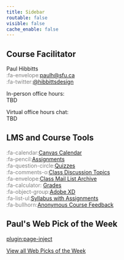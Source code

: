 ```yaml
---
title: Sidebar
routable: false
visible: false
cache_enable: false
---
```


## Course Facilitator
Paul Hibbitts  
<span style="color:grey">:fa-envelope:</span><a href="mailto:&#112;&#97;&#117;&#108;&#104;&#64;&#115;&#102;&#117;&#46;&#99;&#97;">&#112;&#97;&#117;&#108;&#104;&#64;&#115;&#102;&#117;&#46;&#99;&#97;
</a>   
<span style="color:grey">:fa-twitter:</span>[@hibbittsdesign](https://twitter.com/hibbittsdesign)  

In-person office hours:  
TBD

Virtual office hours chat:  
TBD

## LMS and Course Tools
<span style="color:grey">:fa-calendar:</span>[Canvas Calendar](https://canvas.sfu.ca/calendar#view_name=month&view_start=2019-01-18)  
<span style="color:grey">:fa-pencil:</span>[Assignments](https://canvas.sfu.ca/courses/44038/assignments)  
<span style="color:grey">:fa-question-circle:</span>[Quizzes](https://canvas.sfu.ca/courses/44038/quizzes)  
<span style="color:grey">:fa-comments-o:</span>[Class Discussion Topics](https://canvas.sfu.ca/courses/44038/discussion_topics)   
<span style="color:grey">:fa-envelope:</span>[Class Mail List Archive](http://www.cs.sfu.ca/CourseCentral/Hypermail/cmpt-363/)   
<span style="color:grey">:fa-calculator:</span> [Grades](https://canvas.sfu.ca/courses/44038/gradebook)  
<span style="color:grey">:fa-object-group:</span>[Adobe XD](https://www.adobe.com/ca/products/xd.html)   
<span style="color:grey">:fa-list-ul:</span>[Syllabus with Assignments](https://canvas.sfu.ca/courses/44038/assignments/syllabus)  
<span style="color:grey">:fa-bullhorn:</span>[Anonymous Course Feedback](https://oet.sandcats.io/shared/a04-FluD9JOX-jTDqgsLPd8fu3JFiN4-u1YKZ5pp6U4)  

## Paul's Web Pick of the Week
[plugin:page-inject](../all-web-picks-of-the-week/latest)

[View all Web Picks of the Week](../all-web-picks-of-the-week)
